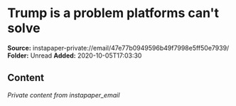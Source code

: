 # Trump is a problem platforms can't solve

**Source:** instapaper-private://email/47e77b0949596b49f7998e5ff50e7939/
**Folder:** Unread
**Added:** 2020-10-05T17:03:30




## Content
*Private content from instapaper_email*
